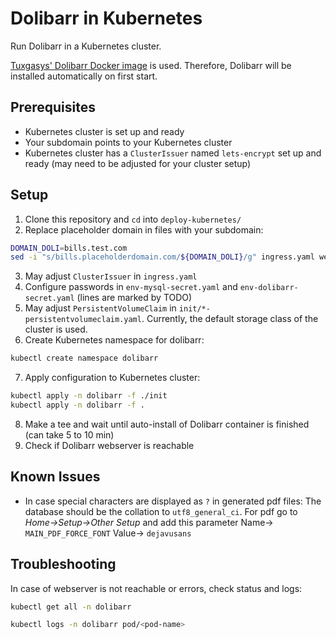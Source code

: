 # Dolibarr in Kubernetes
Run Dolibarr in a Kubernetes cluster. 

[Tuxgasys' Dolibarr Docker image](https://hub.docker.com/r/tuxgasy/dolibarr) is used.
Therefore, Dolibarr will be installed automatically on first start.

## Prerequisites
- Kubernetes cluster is set up and ready
- Your subdomain points to your Kubernetes cluster
- Kubernetes cluster has a `ClusterIssuer` named `lets-encrypt` set up and ready (may need to be adjusted for your cluster setup)

## Setup
1. Clone this repository and `cd` into `deploy-kubernetes/`
2. Replace placeholder domain in files with your subdomain:
```bash
DOMAIN_DOLI=bills.test.com
sed -i "s/bills.placeholderdomain.com/${DOMAIN_DOLI}/g" ingress.yaml webserver-deployment.yaml
```
3. May adjust `ClusterIssuer` in `ingress.yaml`
4. Configure passwords in `env-mysql-secret.yaml` and `env-dolibarr-secret.yaml` (lines are marked by TODO)
5. May adjust `PersistentVolumeClaim` in `init/*-persistentvolumeclaim.yaml`. Currently, the default storage class of the cluster is used.
6. Create Kubernetes namespace for dolibarr:
``` bash
kubectl create namespace dolibarr
```
7. Apply configuration to Kubernetes cluster: 
``` bash
kubectl apply -n dolibarr -f ./init
kubectl apply -n dolibarr -f .
```
8. Make a tee and wait until auto-install of Dolibarr container is finished (can take 5 to 10 min)
9. Check if Dolibarr webserver is reachable

## Known Issues
- In case special characters are displayed as `?` in generated pdf files: 
  The database should be the collation to `utf8_general_ci`.
  For pdf go to _Home->Setup->Other Setup_ and add this parameter Name-> `MAIN_PDF_FORCE_FONT`  Value-> `dejavusans`

## Troubleshooting
In case of webserver is not reachable or errors, check status and logs: 
``` bash 
kubectl get all -n dolibarr

kubectl logs -n dolibarr pod/<pod-name>
```